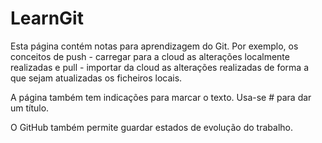 # LearnGit


Esta página contém notas para aprendizagem do Git. Por exemplo, os conceitos de push - carregar para a cloud as alterações localmente realizadas e pull - importar da cloud as alterações realizadas de forma a que sejam atualizadas os ficheiros locais.

A página também tem indicações para marcar o texto. Usa-se # para dar um título.

O GitHub também permite guardar estados de evolução do trabalho.
